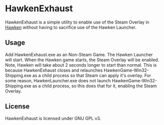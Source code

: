 HawkenExhaust
=============

HawkenExhaust is a simple utility to enable use of the Steam Overlay in [Hawken](http://playhawken.com) without having to sacrifice use of the Hawken Launcher.

Usage
-----
Add HawkenExhaust.exe as an Non-Steam Game. The Hawken Launcher will start. When the Hawken game starts, the Steam Overlay will be enabled. Note, Hawken will take about 2 seconds longer to start than normal. This is because HawkenExhaust closes and relaunches HawkenGame-Win32-Shipping.exe as a child process so that Steam can apply it's overlay. For some reason, HawkenLauncher.exe does not launch HawkenGame-Win32-Shipping.exe as a child process, so this does that for it, enabling the Steam Overlay.

License
-------
HawkenExhaust is licensed under GNU GPL v3.